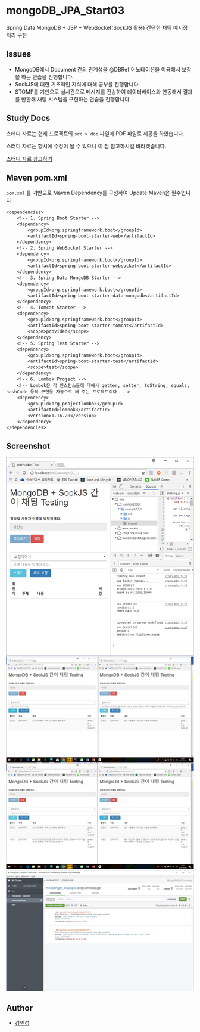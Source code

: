 # mongoDB_JPA_Start03
Spring Data MongoDB + JSP + WebSocket(SockJS 활용) 간단한 채팅 메시징 처리 구현

## Issues
- MongoDB에서 Document 간의 관계성을 @DBRef 어노테이션을 이용해서 보장을 하는 연습을 진행합니다.
- SockJS에 대한 기초적인 지식에 대해 공부를 진행합니다.
- STOMP를 기반으로 실시간으로 메시지를 전송하여 데이터베이스와 연동해서 결과를 반환해 채팅 시스템을 구현하는 연습을 진행합니다.

## Study Docs
스터디 자료는 현재 프로젝트의 `src > doc` 파일에 PDF 파일로 제공을 하였습니다.
 
스터디 자료는 향시에 수정이 될 수 있으니 이 점 참고하시길 바라겠습니다.

[스터디 자료 참고하기](https://github.com/tails5555/mongoDB_JPA_Start03/blob/master/src/doc/MongoDB%2BSpringJPA_04_MongoDB_SockJS_%EC%A0%91%EB%AA%A9.pdf)

## Maven pom.xml
`pom.xml` 를 기반으로 Maven Dependency를 구성하여 Update Maven은 필수입니다

```
<dependencies>
	<!-- 1. Spring Boot Starter -->
	<dependency>
		<groupId>org.springframework.boot</groupId>
		<artifactId>spring-boot-starter-web</artifactId>
	</dependency>
	<!-- 2. Spring WebSocket Starter -->
	<dependency>
		<groupId>org.springframework.boot</groupId>
		<artifactId>spring-boot-starter-websocket</artifactId>
	</dependency>
	<!-- 3. Spring Data MongoDB Starter -->
	<dependency>
		<groupId>org.springframework.boot</groupId>
		<artifactId>spring-boot-starter-data-mongodb</artifactId>
	</dependency>
	<!-- 4. Tomcat Starter -->
	<dependency>
		<groupId>org.springframework.boot</groupId>
		<artifactId>spring-boot-starter-tomcat</artifactId>
		<scope>provided</scope>
	</dependency>
	<!-- 5. Spring Test Starter -->
	<dependency>
		<groupId>org.springframework.boot</groupId>
		<artifactId>spring-boot-starter-test</artifactId>
		<scope>test</scope>
	</dependency>
	<!-- 6. Lombok Project -->
	<!-- Lombok은 각 인스턴스들에 대해서 getter, setter, toString, equals, hashCode 등의 구현을 자동으로 해 주는 프로젝트이다. -->
	<dependency>
		<groupId>org.projectlombok</groupId>
		<artifactId>lombok</artifactId>
		<version>1.16.20</version>
	</dependency>
</dependencies>
```

## Screenshot
![example04_result01](/src/doc/example04_result01.jpg "example04_result01")
![example04_result02](/src/doc/example04_result02.jpg "example04_result02")
![example04_result03](/src/doc/example04_result03.jpg "example04_result03")
![example04_result04](/src/doc/example04_result04.jpg "example04_result04")

## Author
- [강인성](https://github.com/tails5555)